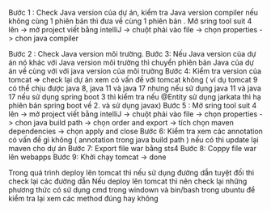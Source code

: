 Bước 1 : Check Java version của dự án, kiểm tra Java version compiler nếu không cùng 1 phiên bản thì đưa về cùng 1 phiên bản  .
	Mở sring tool suit 4 lên -> mở project viết bằng intelliJ -> chuột phải vào file -> chọn properties -> chon java compiler
	
Bước 2 : Check Java version môi trường.
Bước 3: Nếu Java version của dự án nó khác với Java version môi trường thì chuyển phiên bản Java của dự án về cùng với với java version của môi trường
Bước 4: Kiểm tra version của tomcat => check lại dự án xem có vấn đề với tomcat không ( ví dụ tomcat 9 có thể chịu được java 8, 
											java 11 và java 17 nhưng nếu sử dụng java 11 và java 
											17 nếu sử dụng spring boot 3 thì kiểm tra nếu @Entity 
											sử dụng jarkata thì hạ phiên bản spring boot về 2. và sử dụng javax)
Bước 5 : Mở sring tool suit 4 lên -> mở project viết bằng intelliJ -> chuột phải vào file -> chọn properties -> chon java build path -> chọn order and export
	-> tích chọn maven dependencies -> chọn apply and close 
Bước 6: Kiểm tra xem các annotation có vấn đề gì không ( annotation trong java build path ) nếu có thì update lại maven cho dự án
Bước 7: Export file war bằng sts4
Bước 8: Coppy file war lên webapps 
Bước 9: Khởi chạy tomcat -> done

Trong quá trình deploy lên tomcat thì nếu sử dụng đường dẫn tuyệt đối thì check lại các đường dẫn
Nếu deploy lên tomcat thì nên check lại những phương thức có sử dụng cmd trong windown và bin/bash trong ubuntu để kiểm tra lại xem các method đúng hay không
